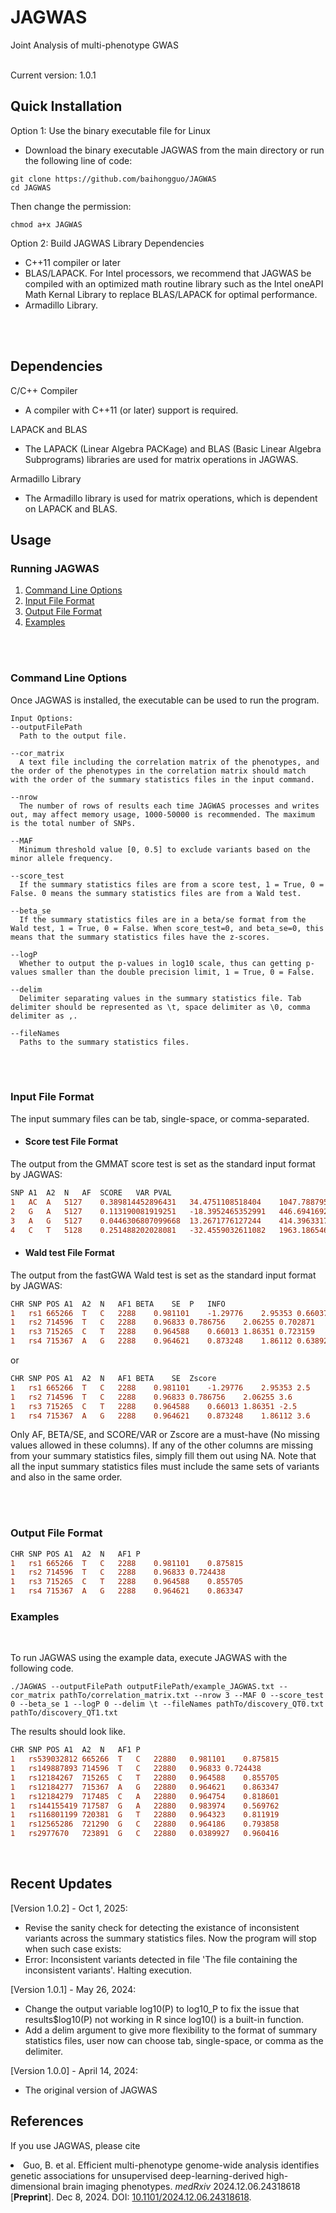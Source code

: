 # JAGWAS
Joint Analysis of multi-phenotype GWAS

<br />
Current version: 1.0.1

## Quick Installation 

Option 1: Use the binary executable file for Linux
* Download the binary executable JAGWAS from the main directory or run the following line of code:
```
git clone https://github.com/baihongguo/JAGWAS
cd JAGWAS
```
Then change the permission:
```
chmod a+x JAGWAS
```

Option 2: Build JAGWAS Library Dependencies  
   * C++11 compiler or later 
   * BLAS/LAPACK. For Intel processors, we recommend that JAGWAS be compiled with an optimized math routine library such as the Intel oneAPI Math Kernal Library to replace BLAS/LAPACK for optimal performance.  
   * Armadillo Library. 
<br />
<br />

## Dependencies
C/C++ Compiler
 * A compiler with C++11 (or later) support is required.
 
LAPACK and BLAS
 * The LAPACK (Linear Algebra PACKage) and BLAS (Basic Linear Algebra Subprograms) libraries are used for matrix operations in JAGWAS.

Armadillo Library
 * The Armadillo library is used for matrix operations, which is dependent on LAPACK and BLAS.


## Usage

### Running JAGWAS

1. [Command Line Options](#command-line-options)  
1. [Input File Format](#input-file-format)
1. [Output File Format](#output-file-format)
1. [Examples](#examples)

<br /> 
<br />

### Command Line Options

Once JAGWAS is installed, the executable can be used to run the program.  
```
Input Options:
--outputFilePath
  Path to the output file.

--cor_matrix
  A text file including the correlation matrix of the phenotypes, and the order of the phenotypes in the correlation matrix should match with the order of the summary statistics files in the input command. 

--nrow
  The number of rows of results each time JAGWAS processes and writes out, may affect memory usage, 1000-50000 is recommended. The maximum is the total number of SNPs.

--MAF
  Minimum threshold value [0, 0.5] to exclude variants based on the minor allele frequency.

--score_test
  If the summary statistics files are from a score test, 1 = True, 0 = False. 0 means the summary statistics files are from a Wald test.

--beta_se
  If the summary statistics files are in a beta/se format from the Wald test, 1 = True, 0 = False. When score_test=0, and beta_se=0, this means that the summary statistics files have the z-scores.

--logP
  Whether to output the p-values in log10 scale, thus can getting p-values smaller than the double precision limit, 1 = True, 0 = False.

--delim
  Delimiter separating values in the summary statistics file. Tab delimiter should be represented as \t, space delimiter as \0, comma delimiter as ,.

--fileNames
  Paths to the summary statistics files.
```

<br /> 
<br />

### Input File Format
The input summary files can be tab, single-space, or comma-separated.
* #### Score test File Format
The output from the GMMAT score test is set as the standard input format by JAGWAS:
```diff 
SNP	A1	A2	N	AF	SCORE	VAR	PVAL
1	AC	A	5127	0.389814452896431	34.4751108518404	1047.78879525852	0.286854635988476
2	G	A	5127	0.113190081919251	-18.3952465352991	446.694169234623	0.384102004874046
3	A	G	5127	0.0446306807099668	13.2671776127244	414.396331767185	0.514572577835737
4	C	T	5128	0.251488202028081	-32.4559032611082	1963.18654661393	0.463858002357953
```


* #### Wald test File Format
The output from the fastGWA Wald test is set as the standard input format by JAGWAS:
```diff 
CHR	SNP	POS	A1	A2	N	AF1	BETA	SE	P	INFO
1	rs1	665266	T	C	2288	0.981101	-1.29776	2.95353	0.660376	0.664293
1	rs2	714596	T	C	2288	0.96833	0.786756	2.06255	0.702871	0.84736
1	rs3	715265	C	T	2288	0.964588	0.66013	1.86351	0.723159	0.932847
1	rs4	715367	A	G	2288	0.964621	0.873248	1.86112	0.638923	0.93636
```

or

```diff 
CHR	SNP	POS	A1	A2	N	AF1	BETA	SE	Zscore
1	rs1	665266	T	C	2288	0.981101	-1.29776	2.95353	2.5	
1	rs2	714596	T	C	2288	0.96833	0.786756	2.06255	3.6	
1	rs3	715265	C	T	2288	0.964588	0.66013	1.86351	-2.5	
1	rs4	715367	A	G	2288	0.964621	0.873248	1.86112	3.6	
```

Only AF, BETA/SE, and SCORE/VAR or Zscore are a must-have (No missing values allowed in these columns). If any of the other columns are missing from your summary statistics files, simply fill them out using NA. 
Note that all the input summary statistics files must include the same sets of variants and also in the same order. 

<br /> 
<br />

### Output File Format  
```diff
CHR	SNP	POS	A1	A2	N	AF1	P
1	rs1	665266	T	C	2288	0.981101	0.875815
1	rs2	714596	T	C	2288	0.96833	0.724438
1	rs3	715265	C	T	2288	0.964588	0.855705
1	rs4	715367	A	G	2288	0.964621	0.863347
```


### Examples  
<br />

To run JAGWAS using the example data, execute JAGWAS with the following code.
```unix
./JAGWAS --outputFilePath outputFilePath/example_JAGWAS.txt --cor_matrix pathTo/correlation_matrix.txt --nrow 3 --MAF 0 --score_test 0 --beta_se 1 --logP 0 --delim \t --fileNames pathTo/discovery_QT0.txt pathTo/discovery_QT1.txt

```
The results should look like. 
```diff
CHR	SNP	POS	A1	A2	N	AF1	P
1	rs539032812	665266	T	C	22880	0.981101	0.875815
1	rs149887893	714596	T	C	22880	0.96833	0.724438
1	rs12184267	715265	C	T	22880	0.964588	0.855705
1	rs12184277	715367	A	G	22880	0.964621	0.863347
1	rs12184279	717485	C	A	22880	0.964754	0.818601
1	rs144155419	717587	G	A	22880	0.983974	0.569762
1	rs116801199	720381	G	T	22880	0.964323	0.811919
1	rs12565286	721290	G	C	22880	0.964186	0.793858
1	rs2977670	723891	G	C	22880	0.0389927	0.960416
```
<br />

## Recent Updates 
[Version 1.0.2] - Oct 1, 2025:
* Revise the sanity check for detecting the existance of inconsistent variants across the summary statistics files. Now the program will stop when such case exists:
* Error: Inconsistent variants detected in file 'The file containing the inconsistent variants'. Halting execution.

[Version 1.0.1] - May 26, 2024:
* Change the output variable log10(P) to log10_P to fix the issue that results$log10(P) not working in R since log10() is a built-in function.
* Add a delim argument to give more flexibility to the format of summary statistics files, user now can choose tab, single-space, or comma as the delimiter.  

[Version 1.0.0] - April 14, 2024:
* The original version of JAGWAS

## References
<p>If you use JAGWAS, please cite
<li>Guo, B. et al. Efficient multi-phenotype genome-wide analysis identifies genetic associations for unsupervised deep-learning-derived high-dimensional brain imaging phenotypes. <em>medRxiv</em> 2024.12.06.24318618 
[<b>Preprint</b>]. Dec 8, 2024. DOI: <a href="https://www.medrxiv.org/content/10.1101/2024.12.06.24318618v1">10.1101/2024.12.06.24318618</a>.</li></p>

